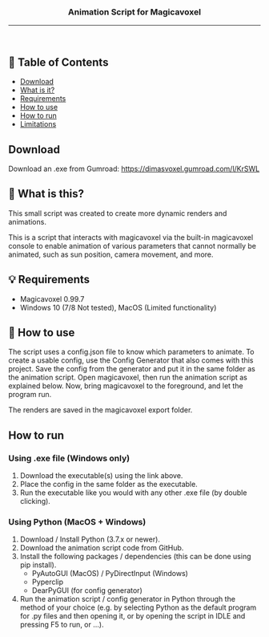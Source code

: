 <h3 align="center">Animation Script for Magicavoxel</h3>

---

<p align="center">
    <br>
</p>

## 📝 Table of Contents
- [Download](#download)
- [What is it?](#problem_statement)
- [Requirements](#Requirements)
- [How to use](#how_to_use)
- [How to run](#how_to_run)
- [Limitations](#limitations)

## Download <a name = "download"/>

Download an .exe from Gumroad: https://dimasvoxel.gumroad.com/l/KrSWL

## 🧐 What is this? <a name = "What is it"/>

This small script was created to create more dynamic renders and animations.

This is a script that interacts with magicavoxel via the built-in magicavoxel console to enable animation of various parameters that cannot normally be animated, such as sun position, camera movement, and more.

## 💡 Requirements <a name = "Requirements"/>

- Magicavoxel 0.99.7
- Windows 10 (7/8 Not tested), MacOS (Limited functionality)

## 🎈 How to use <a name = "how_to_use"/>

The script uses a config.json file to know which parameters to animate.
To create a usable config, use the Config Generator that also comes with this project.
Save the config from the generator and put it in the same folder as the animation script. Open magicavoxel, then run the animation script as explained below. Now, bring magicavoxel to the foreground, and let the program run.

The renders are saved in the magicavoxel export folder.

## How to run <a name = "how to run"/>
### Using .exe file (Windows only)
1. Download the executable(s) using the link above.
2. Place the config in the same folder as the executable.
3. Run the executable like you would with any other .exe file (by double clicking).

### Using Python (MacOS + Windows)
1. Download / Install Python (3.7.x or newer).
2. Download the animation script code from GitHub.
3. Install the following packages / dependencies (this can be done using pip install).
   - PyAutoGUI (MacOS) / PyDirectInput (Windows)
   - Pyperclip
   - DearPyGUI (for config generator)
4. Run the animation script / config generator in Python through the method of your choice (e.g. by selecting Python as the default program for .py files and then opening it, or by opening the script in IDLE and pressing F5 to run, or ...).
